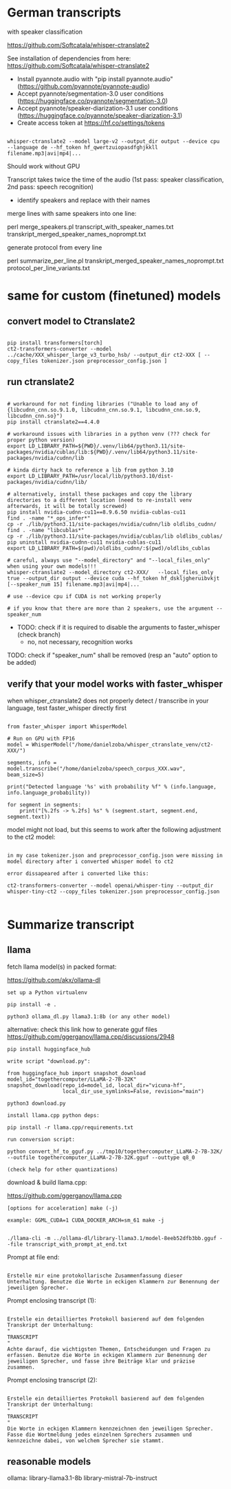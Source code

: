 # German transcripts

with speaker classification

https://github.com/Softcatala/whisper-ctranslate2

See installation of dependencies from here: https://github.com/Softcatala/whisper-ctranslate2 

* Install pyannote.audio with "pip install pyannote.audio" (https://github.com/pyannote/pyannote-audio)
* Accept pyannote/segmentation-3.0 user conditions (https://huggingface.co/pyannote/segmentation-3.0)
* Accept pyannote/speaker-diarization-3.1 user conditions (https://huggingface.co/pyannote/speaker-diarization-3.1)
* Create access token at https://hf.co/settings/tokens

```code

whisper-ctranslate2 --model large-v2 --output_dir output --device cpu --language de --hf_token hf_qwertzuiopasdfghjkkll   filename.mp3|avi|mp4|...  

```

Should work without GPU

Transcript takes twice the time of the audio (1st pass: speaker classification, 2nd pass: speech recognition)

- identify speakers and replace with their names

merge lines with same speakers into one line:

perl merge_speakers.pl transcript_with_speaker_names.txt transkript_merged_speaker_names_noprompt.txt

generate protocol from every line

perl summarize_per_line.pl transkript_merged_speaker_names_noprompt.txt protocol_per_line_variants.txt

# same for custom (finetuned) models

## convert model to Ctranslate2

```code

pip install transformers[torch]
ct2-transformers-converter --model ../cache/XXX_whisper_large_v3_turbo_hsb/ --output_dir ct2-XXX [ --copy_files tokenizer.json preprocessor_config.json ]

```

## run ctranslate2

```code

# workaround for not finding libraries ("Unable to load any of {libcudnn_cnn.so.9.1.0, libcudnn_cnn.so.9.1, libcudnn_cnn.so.9, libcudnn_cnn.so}")
pip install ctranslate2==4.4.0

# workaround issues with libraries in a python venv (??? check for proper python version)
export LD_LIBRARY_PATH=${PWD}/.venv/lib64/python3.11/site-packages/nvidia/cublas/lib:${PWD}/.venv/lib64/python3.11/site-packages/nvidia/cudnn/lib

# kinda dirty hack to reference a lib from python 3.10
export LD_LIBRARY_PATH=/usr/local/lib/python3.10/dist-packages/nvidia/cudnn/lib/

# alternatively, install these packages and copy the library directories to a different location (need to re-install venv afterwards, it will be totally screwed)
pip install nvidia-cudnn-cu11==8.9.6.50 nvidia-cublas-cu11
find . -name "*_ops_infer*"
cp -r ./lib/python3.11/site-packages/nvidia/cudnn/lib oldlibs_cudnn/
find . -name "libcublas*"
cp -r ./lib/python3.11/site-packages/nvidia/cublas/lib oldlibs_cublas/
pip uninstall nvidia-cudnn-cu11 nvidia-cublas-cu11
export LD_LIBRARY_PATH=$(pwd)/oldlibs_cudnn/:$(pwd)/oldlibs_cublas

# careful, always use "--model_directory" and "--local_files_only" when using your own models!!!
whisper-ctranslate2 --model_directory ct2-XXX/   --local_files_only true --output_dir output --device cuda --hf_token hf_dskljgheruibvkjt [--speaker_num 15] filename.mp3|avi|mp4|...  

# use --device cpu if CUDA is not working properly

# if you know that there are more than 2 speakers, use the argument --speaker_num

```

* TODO: check if it is required to disable the arguments to faster_whisper (check branch)
    * no, not necessary, recognition works  

TODO: check if "speaker_num" shall be removed (resp an "auto" option to be added)
    
## verify that your model works with faster_whisper

when whisper_ctranslate2 does not properly detect / transcribe in your language, test faster_whisper directly first

```code

from faster_whisper import WhisperModel

# Run on GPU with FP16
model = WhisperModel("/home/danielzoba/whisper_ctranslate_venv/ct2-XXX/")

segments, info = model.transcribe("/home/danielzoba/speech_corpus_XXX.wav", beam_size=5)

print("Detected language '%s' with probability %f" % (info.language, info.language_probability))

for segment in segments:
    print("[%.2fs -> %.2fs] %s" % (segment.start, segment.end, segment.text))

```

model might not load, but this seems to work after the following adjustment to the ct2 model:

```

in my case tokenizer.json and preprocessor_config.json were missing in model directory after i converted whisper model to ct2

error dissapeared after i converted like this:

ct2-transformers-converter --model openai/whisper-tiny --output_dir whisper-tiny-ct2 --copy_files tokenizer.json preprocessor_config.json


```


# Summarize transcript

## llama

fetch llama model(s) in packed format:

https://github.com/akx/ollama-dl 

    set up a Python virtualenv
    
    pip install -e .
    
    python3 ollama_dl.py llama3.1:8b (or any other model)

alternative: check this link how to generate gguf files https://github.com/ggerganov/llama.cpp/discussions/2948

    pip install huggingface_hub
    
    write script "download.py":

```code
from huggingface_hub import snapshot_download
model_id="togethercomputer/LLaMA-2-7B-32K"
snapshot_download(repo_id=model_id, local_dir="vicuna-hf",
                  local_dir_use_symlinks=False, revision="main")
```    
  
    python3 download.py
    
    install llama.cpp python deps: 
    
    pip install -r llama.cpp/requirements.txt
    
    run conversion script:
    
    python convert_hf_to_gguf.py ../tmp10/togethercomputer_LLaMA-2-7B-32K/ --outfile togethercomputer_LLaMA-2-7B-32K.gguf --outtype q8_0 
    
    (check help for other quantizations)
    
    
download & build llama.cpp:

https://github.com/ggerganov/llama.cpp

    [options for acceleration] make (-j)
    
    example: GGML_CUDA=1 CUDA_DOCKER_ARCH=sm_61 make -j
    
    
```code

./llama-cli -m ../ollama-dl/library-llama3.1/model-8eeb52dfb3bb.gguf --file transcript_with_prompt_at_end.txt

```

Prompt at file end:

```code

Erstelle mir eine protokollarische Zusammenfassung dieser Unterhaltung. Benutze die Worte in eckigen Klammern zur Benennung der jeweiligen Sprecher.

```

Prompt enclosing transcript (1):

```code

Erstelle ein detailliertes Protokoll basierend auf dem folgenden Transkript der Unterhaltung:
"
TRANSCRIPT
"
Achte darauf, die wichtigsten Themen, Entscheidungen und Fragen zu erfassen. Benutze die Worte in eckigen Klammern zur Benennung der jeweiligen Sprecher, und fasse ihre Beiträge klar und präzise zusammen.

```

Prompt enclosing transcript (2):

```code

Erstelle ein detailliertes Protokoll basierend auf dem folgenden Transkript der Unterhaltung:
"
TRANSCRIPT
"
Die Worte in eckigen Klammern kennzeichnen den jeweiligen Sprecher. Fasse die Wortmeldung jedes einzelnen Sprechers zusammen und kennzeichne dabei, von welchem Sprecher sie stammt.

```


## reasonable models

ollama: 
    library-llama3.1-8b
    library-mistral-7b-instruct
    
    

